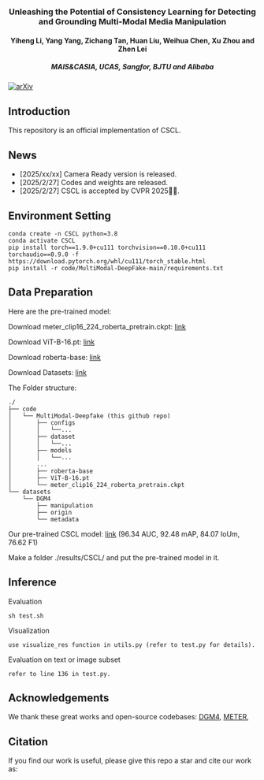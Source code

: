 <div align="center">
<!-- <h1>RCTrans</h1> -->
<h3> Unleashing the Potential of Consistency Learning for Detecting and Grounding Multi-Modal Media Manipulation</h3>
<h4>Yiheng Li, Yang Yang, Zichang Tan, Huan Liu, Weihua Chen, Xu Zhou and Zhen Lei<h4>
<h5>MAIS&CASIA, UCAS, Sangfor, BJTU and Alibaba<h5>
</div>

[![arXiv](https://img.shields.io/badge/arXiv-Paper-<COLOR>.svg)]()

## Introduction

This repository is an official implementation of CSCL.

## News
- [2025/xx/xx] Camera Ready version is released.
- [2025/2/27] Codes and weights are released.
- [2025/2/27] CSCL is accepted by CVPR 2025🎉🎉.

## Environment Setting
```
conda create -n CSCL python=3.8
conda activate CSCL
pip install torch==1.9.0+cu111 torchvision==0.10.0+cu111 torchaudio==0.9.0 -f https://download.pytorch.org/whl/cu111/torch_stable.html
pip install -r code/MultiModal-DeepFake-main/requirements.txt
```
## Data Preparation
Here are the pre-trained model:

  Download meter_clip16_224_roberta_pretrain.ckpt: [link](https://drive.usercontent.google.com/download?id=1x4qm2rlYKxpYF3F_xI5ZKurTtFnndq3l&export=download&authuser=0&confirm=t&uuid=9356ef04-1b7b-444c-80be-4bf21fab8bda&at=AIrpjvOLjj-J08OdrxQf_rCxV7Zp:1739190851890)
  
  Download ViT-B-16.pt: [link](https://drive.usercontent.google.com/download?id=1GL3kOw-lmbD5abJCaaktLrODqxMllpd6&export=download&authuser=0&confirm=t&uuid=5a286816-fa87-4fd0-a75d-825ec03966e4&at=AIrpjvMiXdIVW3BRne33Y_-pvh1D:1739190843518)
  
  Download roberta-base: [link](https://huggingface.co/FacebookAI/roberta-base/tree/main)

Download Datasets: [link](https://huggingface.co/datasets/rshaojimmy/DGM4)

The Folder structure:
```
./
├── code
│   └── MultiModal-Deepfake (this github repo)
│       ├── configs
│       │   └──...
│       ├── dataset
│       │   └──...
│       ├── models
│       │   └──...
│       ...
│       ├── roberta-base
│       ├── ViT-B-16.pt
│       └── meter_clip16_224_roberta_pretrain.ckpt
└── datasets
    └── DGM4
        ├── manipulation
        ├── origin
        └── metadata
```

Our pre-trained CSCL model: [link](https://drive.usercontent.google.com/download?id=1ZW4akTzcB9QjsS6FcX4zQ5l2YOjl7zNy&export=download&authuser=0&confirm=t&uuid=e8e37fa5-46fd-48bb-be4b-be765ca86059&at=AIrpjvM1Jjby7_AjinIBFS9d61TL:1739189602615) (96.34 AUC, 92.48 mAP, 84.07 IoUm, 76.62 F1)

Make a folder ./results/CSCL/ and put the pre-trained model in it.

## Inference

Evaluation
```
sh test.sh
```
Visualization
```
use visualize_res function in utils.py (refer to test.py for details).
```
Evaluation on text or image subset
```
refer to line 136 in test.py.
```
## Acknowledgements
We thank these great works and open-source codebases:
[DGM4](https://github.com/rshaojimmy/MultiModal-DeepFake?tab=readme-ov-file), [METER](https://github.com/zdou0830/METER),

## Citation
If you find our work is useful, please give this repo a star and cite our work as:
```bibtex

```
